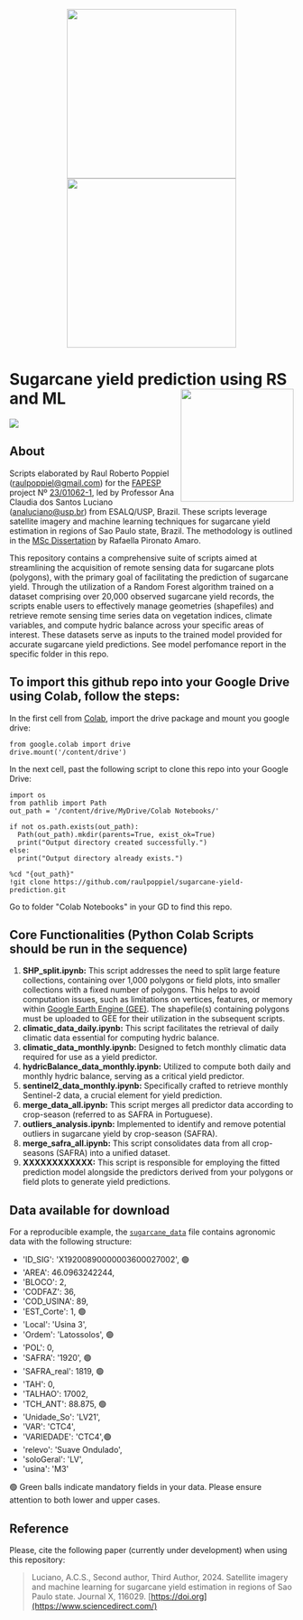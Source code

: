 <p align='center'>
  <a href="#"><img  width="300px" src="https://fealq.org.br/esalqshow/wp-content/uploads/2021/04/03-Esalq-USP-Horizontal-Digital-VERDE-768x183.png"></a>
  <a href="#"><img  width="300px" src="https://fapesp.br/assets/img/logo-simple2.png"></a>


# Sugarcane yield prediction using RS and ML <img align="right" width="200px" src="https://www.omex.com/wp-content/uploads/2020/10/Sugar-Cane-Harvest-1536x772.jpg"/>

<p align='left'>
  <a href="#"><img src="https://img.shields.io/badge/repo%20status-75%25%20ready-orange"></a>
  
  
## About
Scripts elaborated by Raul Roberto Poppiel (raulpoppiel@gmail.com) for the [FAPESP](https://fapesp.br/en) project Nº [23/01062-1](https://bv.fapesp.br/en/bolsas/207973/satellite-imagery-and-machine-learning-for-sugarcane-yield-estimation-in-regions-of-sao-paulo-state/), led by Professor Ana Claudia dos Santos Luciano ([analuciano@usp.br](analuciano@usp.br)) from ESALQ/USP, Brazil. These scripts leverage satellite imagery and machine learning techniques for sugarcane yield estimation in regions of Sao Paulo state, Brazil. The methodology is outlined in the [MSc Dissertation](https://doi.org/10.11606/D.11.2023.tde-02102023-163947) by Rafaella Pironato Amaro.

This repository contains a comprehensive suite of scripts aimed at streamlining the acquisition of remote sensing data for sugarcane plots (polygons), with the primary goal of facilitating the prediction of sugarcane yield. Through the utilization of a Random Forest algorithm trained on a dataset comprising over 20,000 observed sugarcane yield records, the scripts enable users to effectively manage geometries (shapefiles) and retrieve remote sensing time series data on vegetation indices, climate variables, and compute hydric balance across your specific areas of interest. These datasets serve as inputs to the trained model provided for accurate sugarcane yield predictions. See model perfomance report in the specific folder in this repo. 

## To import this github repo into your Google Drive using Colab, follow the steps:
In the first cell from [Colab](https://colab.research.google.com/), import the drive package and mount you google drive:

```
from google.colab import drive
drive.mount('/content/drive')
```

In the next cell, past the following script to clone this repo into your Google Drive:
```
import os
from pathlib import Path
out_path = '/content/drive/MyDrive/Colab Notebooks/'

if not os.path.exists(out_path):
  Path(out_path).mkdir(parents=True, exist_ok=True)
  print("Output directory created successfully.")
else:
  print("Output directory already exists.")

%cd "{out_path}"
!git clone https://github.com/raulpoppiel/sugarcane-yield-prediction.git
```
Go to folder "Colab Notebooks" in your GD to find this repo.

## Core Functionalities (Python Colab Scripts should be run in the sequence)
1) **SHP_split.ipynb:** This script addresses the need to split large feature collections, containing over 1,000 polygons or field plots, into smaller collections with a fixed number of polygons. This helps to avoid computation issues, such as limitations on vertices, features, or memory within [Google Earth Engine (GEE)](https://earthengine.google.com/). The shapefile(s) containing polygons must be uploaded to GEE for their utilization in the subsequent scripts.
2) **climatic_data_daily.ipynb:** This script facilitates the retrieval of daily climatic data essential for computing hydric balance.
3) **climatic_data_monthly.ipynb:** Designed to fetch monthly climatic data required for use as a yield predictor.
4) **hydricBalance_data_monthly.ipynb:** Utilized to compute both daily and monthly hydric balance, serving as a critical yield predictor.
5) **sentinel2_data_monthly.ipynb:** Specifically crafted to retrieve monthly Sentinel-2 data, a crucial element for yield prediction.
6) **merge_data_all.ipynb:** This script merges all predictor data according to crop-season (referred to as SAFRA in Portuguese).
7) **outliers_analysis.ipynb:** Implemented to identify and remove potential outliers in sugarcane yield by crop-season (SAFRA).
8) **merge_safra_all.ipynb:** This script consolidates data from all crop-seasons (SAFRA) into a unified dataset.
9) **XXXXXXXXXXXX:** This script is responsible for employing the fitted prediction model alongside the predictors derived from your polygons or field plots to generate yield predictions.

## Data available for download
For a reproducible example, the [`sugarcane_data`](https://github.com/raulpoppiel/sugarcane-yield-prediction/tree/main/01_SugarcaneYieldPrediction/01_input_data) file contains agronomic data with the following structure:
- 'ID_SIG': 'X19200890000003600027002', 🟢
- 'AREA': 46.0963242244,
- 'BLOCO': 2,
- 'CODFAZ': 36,
- 'COD_USINA': 89,
- 'EST_Corte': 1, 🟢
- 'Local': 'Usina 3',
- 'Ordem': 'Latossolos', 🟢
- 'POL': 0,
- 'SAFRA': '1920', 🟢
- 'SAFRA_real': 1819, 🟢
- 'TAH': 0,
- 'TALHAO': 17002,
- 'TCH_ANT': 88.875, 🟢
- 'Unidade_So': 'LV21',
- 'VAR': 'CTC4',
- 'VARIEDADE': 'CTC4',🟢
- 'relevo': 'Suave Ondulado',
- 'soloGeral': 'LV',
- 'usina': 'M3'

🟢 Green balls indicate mandatory fields in your data. Please ensure attention to both lower and upper cases. 

## Reference
Please, cite the following paper (currently under development) when using this repository:

> Luciano, A.C.S., Second author, Third Author, 2024. Satellite imagery and machine learning for sugarcane yield estimation in regions of Sao Paulo state. Journal X, 116029. [https://doi.org](https://www.sciencedirect.com/)
